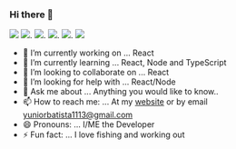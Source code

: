 ### Hi there 👋

<img src="https://img.icons8.com/dusk/64/000000/developer.png"/>  <img src="https://img.icons8.com/dusk/64/000000/javascript.png"/>. <img src="https://img.icons8.com/dusk/64/000000/html-5.png"/>. <img src="https://img.icons8.com/dusk/64/000000/css3.png"/>. <img src="https://img.icons8.com/dusk/64/000000/react.png"/>.  <img src="https://img.icons8.com/dusk/64/000000/web.png"/>   

- 🔭 I’m currently working on ... React
- 🌱 I’m currently learning ... React, Node and TypeScript
- 👯 I’m looking to collaborate on ... React
- 🤔 I’m looking for help with ... React/Node
- 💬 Ask me about ... Anything you would like to know..
- 📫 How to reach me: ... At my [website](https://yuniorbatista.com) or by email yuniorbatista1113@gmail.com
- 😄 Pronouns: ... I/ME the Developer
- ⚡ Fun fact: ... I love fishing and working out

